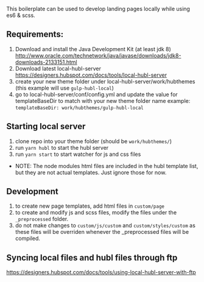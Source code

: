This boilerplate can be used to develop landing pages locally while using es6 & scss.

## Requirements:
1. Download and install the Java Development Kit (at least jdk 8)
http://www.oracle.com/technetwork/java/javase/downloads/jdk8-downloads-2133151.html
2. Download latest local-hubl-server
https://designers.hubspot.com/docs/tools/local-hubl-server
3. create your new theme folder under local-hubl-server/work/hubthemes (this example will use `gulp-hubl-local`)
4. go to local-hubl-server/conf/config.yml and update the value for templateBaseDir to match with your new theme folder name
example: `templateBaseDir: work/hubthemes/gulp-hubl-local`

## Starting local server
1. clone repo into your theme folder (should be `work/hubthemes/`)
2. run `yarn hubl` to start the hubl server 
3. run `yarn start` to start watcher for js and css files 

* NOTE: The node modules html files are included in the hubl template list, but they are not actual templates. Just ignore those for now.

## Development
1. to create new page templates, add html files in `custom/page`
2. to create and modify js and scss files, modify the files under the `_preprocessed` folder.
3. do not make changes to `custom/js/custom` and `custom/styles/custom` as these files will be overriden whenever the _preprocessed files will be compiled.

## Syncing local files and hubl files through ftp
https://designers.hubspot.com/docs/tools/using-local-hubl-server-with-ftp